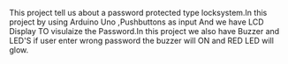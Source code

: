 This project tell us about a password protected type locksystem.In this project by using Arduino Uno ,Pushbuttons as input And we have LCD Display TO visulaize the Password.In this project we also have Buzzer and LED'S if user enter wrong password the buzzer will ON and RED LED will glow.
